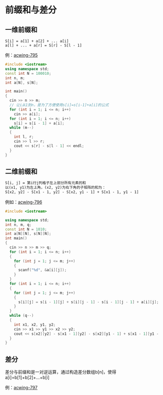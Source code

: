 # 前缀和与差分

## 一维前缀和

```text
S[i] = a[1] + a[2] + ... a[i]
a[l] + ... + a[r] = S[r] - S[l - 1]
```

例：[acwing-795](https://www.acwing.com/problem/content/description/797/)

```c++
#include <iostream>
using namespace std;
const int N = 100010;
int n, m;
int a[N], s[N];

int main()
{
  cin >> n >> m;
  // 让i从1到n，是为了方便使用s[i]=s[i-1]+a[i]的公式
  for (int i = 1; i <= n; i++)
    cin >> a[i];
  for (int i = 1; i <= n; i++)
    s[i] = s[i - 1] + a[i];
  while (m--)
  {
    int l, r;
    cin >> l >> r;
    cout << s[r] - s[l - 1] << endl;
  }
}

```

## 二维前缀和

```txt
S[i, j] = 第i行j列格子左上部分所有元素的和
以(x1, y1)为左上角，(x2, y2)为右下角的子矩阵的和为：
S[x2, y2] - S[x1 - 1, y2] - S[x2, y1 - 1] + S[x1 - 1, y1 - 1]
```

例如：[acwing-796](https://www.acwing.com/problem/content/description/798/)

```c++
#include <iostream>

using namespace std;
int n, m, q;
const int N = 1010;
int a[N][N], s[N][N];
int main()
{
  cin >> n >> m >> q;
  for (int i = 1; i <= n; i++)
  {
    for (int j = 1; j <= m; j++)
    {
      scanf("%d", &a[i][j]);
    }
  }
  for (int i = 1; i <= n; i++)
  {
    for (int j = 1; j <= m; j++)
    {
      s[i][j] = s[i - 1][j] + s[i][j - 1] - s[i - 1][j - 1] + a[i][j];
    }
  }
  while (q--)
  {
    int x1, x2, y1, y2;
    cin >> x1 >> y1 >> x2 >> y2;
    cout << s[x2][y2] - s[x1 - 1][y2] - s[x2][y1 - 1] + s[x1 - 1][y1 - 1] << endl;
  }
}
```

## 差分

差分与前缀和是一对逆运算，通过构造差分数组b[n]，使得a[i]=b[1]+b[2]+...+b[i]

例：[acwing-797](https://www.acwing.com/problem/content/description/799/)



